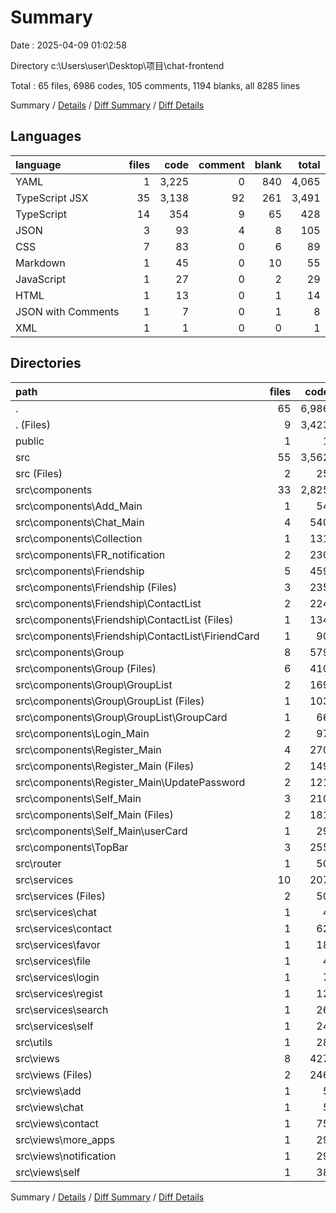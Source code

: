 # Summary

Date : 2025-04-09 01:02:58

Directory c:\\Users\\user\\Desktop\\项目\\chat-frontend

Total : 65 files,  6986 codes, 105 comments, 1194 blanks, all 8285 lines

Summary / [Details](details.md) / [Diff Summary](diff.md) / [Diff Details](diff-details.md)

## Languages
| language | files | code | comment | blank | total |
| :--- | ---: | ---: | ---: | ---: | ---: |
| YAML | 1 | 3,225 | 0 | 840 | 4,065 |
| TypeScript JSX | 35 | 3,138 | 92 | 261 | 3,491 |
| TypeScript | 14 | 354 | 9 | 65 | 428 |
| JSON | 3 | 93 | 4 | 8 | 105 |
| CSS | 7 | 83 | 0 | 6 | 89 |
| Markdown | 1 | 45 | 0 | 10 | 55 |
| JavaScript | 1 | 27 | 0 | 2 | 29 |
| HTML | 1 | 13 | 0 | 1 | 14 |
| JSON with Comments | 1 | 7 | 0 | 1 | 8 |
| XML | 1 | 1 | 0 | 0 | 1 |

## Directories
| path | files | code | comment | blank | total |
| :--- | ---: | ---: | ---: | ---: | ---: |
| . | 65 | 6,986 | 105 | 1,194 | 8,285 |
| . (Files) | 9 | 3,423 | 5 | 863 | 4,291 |
| public | 1 | 1 | 0 | 0 | 1 |
| src | 55 | 3,562 | 100 | 331 | 3,993 |
| src (Files) | 2 | 25 | 2 | 3 | 30 |
| src\\components | 33 | 2,825 | 79 | 267 | 3,171 |
| src\\components\\Add_Main | 1 | 54 | 0 | 3 | 57 |
| src\\components\\Chat_Main | 4 | 540 | 21 | 59 | 620 |
| src\\components\\Collection | 1 | 131 | 7 | 9 | 147 |
| src\\components\\FR_notification | 2 | 230 | 6 | 12 | 248 |
| src\\components\\Friendship | 5 | 459 | 18 | 39 | 516 |
| src\\components\\Friendship (Files) | 3 | 235 | 9 | 24 | 268 |
| src\\components\\Friendship\\ContactList | 2 | 224 | 9 | 15 | 248 |
| src\\components\\Friendship\\ContactList (Files) | 1 | 134 | 7 | 11 | 152 |
| src\\components\\Friendship\\ContactList\\FiriendCard | 1 | 90 | 2 | 4 | 96 |
| src\\components\\Group | 8 | 579 | 4 | 64 | 647 |
| src\\components\\Group (Files) | 6 | 410 | 1 | 57 | 468 |
| src\\components\\Group\\GroupList | 2 | 169 | 3 | 7 | 179 |
| src\\components\\Group\\GroupList (Files) | 1 | 103 | 1 | 3 | 107 |
| src\\components\\Group\\GroupList\\GroupCard | 1 | 66 | 2 | 4 | 72 |
| src\\components\\Login_Main | 2 | 97 | 6 | 12 | 115 |
| src\\components\\Register_Main | 4 | 270 | 8 | 32 | 310 |
| src\\components\\Register_Main (Files) | 2 | 149 | 5 | 18 | 172 |
| src\\components\\Register_Main\\UpdatePassword | 2 | 121 | 3 | 14 | 138 |
| src\\components\\Self_Main | 3 | 210 | 6 | 25 | 241 |
| src\\components\\Self_Main (Files) | 2 | 181 | 6 | 22 | 209 |
| src\\components\\Self_Main\\userCard | 1 | 29 | 0 | 3 | 32 |
| src\\components\\TopBar | 3 | 255 | 3 | 12 | 270 |
| src\\router | 1 | 50 | 12 | 1 | 63 |
| src\\services | 10 | 207 | 4 | 43 | 254 |
| src\\services (Files) | 2 | 50 | 2 | 7 | 59 |
| src\\services\\chat | 1 | 4 | 0 | 2 | 6 |
| src\\services\\contact | 1 | 62 | 2 | 12 | 76 |
| src\\services\\favor | 1 | 18 | 0 | 4 | 22 |
| src\\services\\file | 1 | 4 | 0 | 2 | 6 |
| src\\services\\login | 1 | 7 | 0 | 2 | 9 |
| src\\services\\regist | 1 | 12 | 0 | 3 | 15 |
| src\\services\\search | 1 | 26 | 0 | 5 | 31 |
| src\\services\\self | 1 | 24 | 0 | 6 | 30 |
| src\\utils | 1 | 28 | 0 | 1 | 29 |
| src\\views | 8 | 427 | 3 | 16 | 446 |
| src\\views (Files) | 2 | 246 | 2 | 6 | 254 |
| src\\views\\add | 1 | 5 | 0 | 2 | 7 |
| src\\views\\chat | 1 | 5 | 0 | 2 | 7 |
| src\\views\\contact | 1 | 75 | 1 | 3 | 79 |
| src\\views\\more_apps | 1 | 29 | 0 | 1 | 30 |
| src\\views\\notification | 1 | 29 | 0 | 1 | 30 |
| src\\views\\self | 1 | 38 | 0 | 1 | 39 |

Summary / [Details](details.md) / [Diff Summary](diff.md) / [Diff Details](diff-details.md)